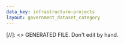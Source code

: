 ```yaml
---
data_key: infrastructure-projects
layout: government_dataset_category
---
```

[//]: <> GENERATED FILE. Don't edit by hand.